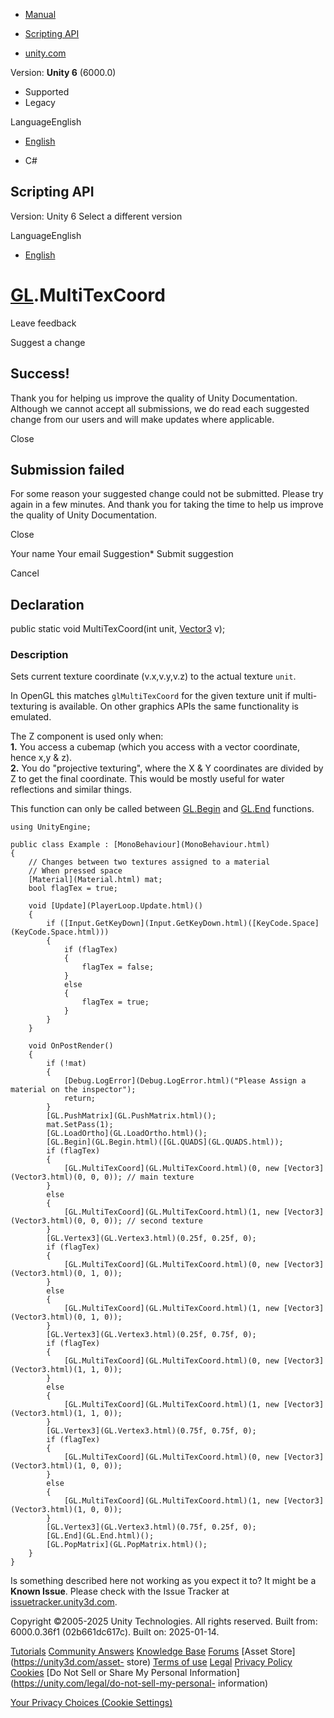 [ ]()

  * [Manual](../Manual/index.html)
  * [Scripting API](../ScriptReference/index.html)

  * [unity.com](https://unity.com/)

Version: **Unity 6** (6000.0)

  * Supported
  * Legacy

LanguageEnglish

  * [English]()

  * C#

[ ](https://docs.unity3d.com)

## Scripting API

Version: Unity 6 Select a different version

LanguageEnglish

  * [English]()

#  [GL](GL.html).MultiTexCoord

Leave feedback

Suggest a change

## Success!

Thank you for helping us improve the quality of Unity Documentation. Although
we cannot accept all submissions, we do read each suggested change from our
users and will make updates where applicable.

Close

## Submission failed

For some reason your suggested change could not be submitted. Please <a>try
again</a> in a few minutes. And thank you for taking the time to help us
improve the quality of Unity Documentation.

Close

Your name Your email Suggestion* Submit suggestion

Cancel

[ ]()

## Declaration

public static void MultiTexCoord(int unit, [Vector3](Vector3.html) v);

### Description

Sets current texture coordinate (v.x,v.y,v.z) to the actual texture `unit`.

In OpenGL this matches `glMultiTexCoord` for the given texture unit if multi-
texturing is available. On other graphics APIs the same functionality is
emulated.  
  
The Z component is used only when:  
**1.** You access a cubemap (which you access with a vector coordinate, hence
x,y & z).  
**2.** You do "projective texturing", where the X & Y coordinates are divided
by Z to get the final coordinate. This would be mostly useful for water
reflections and similar things.  
  
This function can only be called between [GL.Begin](GL.Begin.html) and
[GL.End](GL.End.html) functions.

    
    
    using UnityEngine;  
      
    public class Example : [MonoBehaviour](MonoBehaviour.html)
    {
        // Changes between two textures assigned to a material
        // When pressed space
        [Material](Material.html) mat;
        bool flagTex = true;  
      
        void [Update](PlayerLoop.Update.html)()
        {
            if ([Input.GetKeyDown](Input.GetKeyDown.html)([KeyCode.Space](KeyCode.Space.html)))
            {
                if (flagTex)
                {
                    flagTex = false;
                }
                else
                {
                    flagTex = true;
                }
            }
        }  
      
        void OnPostRender()
        {
            if (!mat)
            {
                [Debug.LogError](Debug.LogError.html)("Please Assign a material on the inspector");
                return;
            }
            [GL.PushMatrix](GL.PushMatrix.html)();
            mat.SetPass(1);
            [GL.LoadOrtho](GL.LoadOrtho.html)();
            [GL.Begin](GL.Begin.html)([GL.QUADS](GL.QUADS.html));
            if (flagTex)
            {
                [GL.MultiTexCoord](GL.MultiTexCoord.html)(0, new [Vector3](Vector3.html)(0, 0, 0)); // main texture
            }
            else
            {
                [GL.MultiTexCoord](GL.MultiTexCoord.html)(1, new [Vector3](Vector3.html)(0, 0, 0)); // second texture
            }
            [GL.Vertex3](GL.Vertex3.html)(0.25f, 0.25f, 0);
            if (flagTex)
            {
                [GL.MultiTexCoord](GL.MultiTexCoord.html)(0, new [Vector3](Vector3.html)(0, 1, 0));
            }
            else
            {
                [GL.MultiTexCoord](GL.MultiTexCoord.html)(1, new [Vector3](Vector3.html)(0, 1, 0));
            }
            [GL.Vertex3](GL.Vertex3.html)(0.25f, 0.75f, 0);
            if (flagTex)
            {
                [GL.MultiTexCoord](GL.MultiTexCoord.html)(0, new [Vector3](Vector3.html)(1, 1, 0));
            }
            else
            {
                [GL.MultiTexCoord](GL.MultiTexCoord.html)(1, new [Vector3](Vector3.html)(1, 1, 0));
            }
            [GL.Vertex3](GL.Vertex3.html)(0.75f, 0.75f, 0);
            if (flagTex)
            {
                [GL.MultiTexCoord](GL.MultiTexCoord.html)(0, new [Vector3](Vector3.html)(1, 0, 0));
            }
            else
            {
                [GL.MultiTexCoord](GL.MultiTexCoord.html)(1, new [Vector3](Vector3.html)(1, 0, 0));
            }
            [GL.Vertex3](GL.Vertex3.html)(0.75f, 0.25f, 0);
            [GL.End](GL.End.html)();
            [GL.PopMatrix](GL.PopMatrix.html)();
        }
    }
    

Is something described here not working as you expect it to? It might be a
**Known Issue**. Please check with the Issue Tracker at
[issuetracker.unity3d.com](https://issuetracker.unity3d.com).

Copyright ©2005-2025 Unity Technologies. All rights reserved. Built from:
6000.0.36f1 (02b661dc617c). Built on: 2025-01-14.

[Tutorials](https://unity3d.com/learn) [Community
Answers](https://answers.unity3d.com) [Knowledge
Base](https://support.unity3d.com/hc/en-us)
[Forums](https://forum.unity3d.com) [Asset Store](https://unity3d.com/asset-
store) [Terms of use](https://docs.unity3d.com/Manual/TermsOfUse.html)
[Legal](https://unity.com/legal) [Privacy
Policy](https://unity.com/legal/privacy-policy)
[Cookies](https://unity.com/legal/cookie-policy) [Do Not Sell or Share My
Personal Information](https://unity.com/legal/do-not-sell-my-personal-
information)

[Your Privacy Choices (Cookie Settings)](javascript:void\(0\);)

